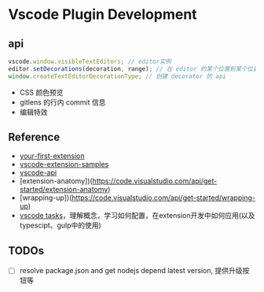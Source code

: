 # Vscode Plugin Development

## api

```js
vscode.window.visibleTextEditors; // editor实例
editor.setDecorations(decoration, range); // 在 editor 的某个位置到某个位置，也就是某段范围添加一些 CSS，这些 CSS 叫做装饰
window.createTextEditorDecorationType; // 创建 decorator 的 api
```

- CSS 颜色预览
- gitlens 的行内 commit 信息
- 编辑特效

## Reference

- [your-first-extension](https://code.visualstudio.com/api/get-started/your-first-extension)
- [vscode-extension-samples](https://github.com/microsoft/vscode-extension-samples)
- [vscode-api](https://code.visualstudio.com/api/references/vscode-api)
- [extension-anatomy])(https://code.visualstudio.com/api/get-started/extension-anatomy)
- [wrapping-up])(https://code.visualstudio.com/api/get-started/wrapping-up)
- [vscode tasks](https://code.visualstudio.com/docs/editor/tasks)，理解概念，学习如何配置，在extension开发中如何应用(以及typescipt、gulp中的使用)

## TODOs

- [ ] resolve package.json and get nodejs depend latest version, 提供升级按钮等
